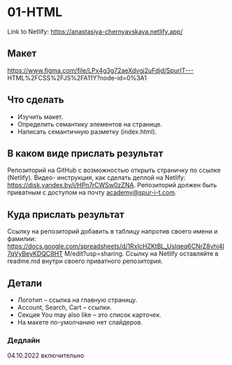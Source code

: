 # 01-HTML
Link to Netlify: https://anastasiya-chernyavskaya.netlify.app/
## Макет
https://www.figma.com/file/LPx4g3g72aeXdvgj2uFdjd/SpurIT---
HTML%2FCSS%2FJS%2FA11Y?node-id=0%3A1
## Что сделать
* Изучить макет.
* Определить семантику элементов на странице.
* Написать семантичную разметку (index.html).
## В каком виде прислать результат
Репозиторий на GitHub с возможностью открыть страничку по ссылке (Netlify). Видео-
инструкция, как сделать деплой на Netlify: https://disk.yandex.by/i/HPn7rCWSw0zZNA.
Репозиторий должен быть приватным с доступом на почту academy@spur-i-t.com.
## Куда прислать результат
Ссылку на репозиторий добавить в таблицу напротив своего имени и фамилии:
https://docs.google.com/spreadsheets/d/1RxIcHZKtBL_UsIqeq6CNrZ8vhj4I7qVyBeyKDQC8HT
M/edit?usp=sharing.
Ссылку на Netlify оставляйте в readme.md внутри своего приватного репозитория.
## Детали
* Логотип – ссылка на главную страницу.
* Account, Search, Cart – ссылки.
* Секция You may also like – это список карточек.
* На макете по-умолчанию нет слайдеров.
### Дедлайн
04.10.2022 включительно
